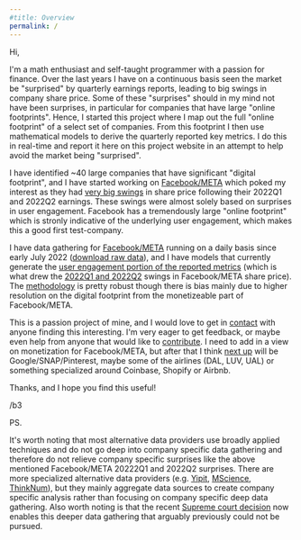 ```yaml
---
#title: Overview
permalink: /
--- 
```


Hi,

I'm a math enthusiast and self-taught programmer with a passion for finance. Over the last years I have on a continuous basis seen the market be "surprised" by quarterly earnings reports, leading to big swings in company share price. Some of these "surprises" should in my mind not have been surprises, in particular for companies that have large "online footprints". Hence, I started this project where I map out the full "online footprint" of a select set of companies. From this footprint I then use mathematical models to derive the quarterly reported key metrics. I do this in real-time and report it here on this project website in an attempt to help avoid the market being "surprised".

I have identified ~40 large companies that have significant "digital footprint", and I have started working on [Facebook/META]() which poked my interest as they had [very big swings]() in share price following their 2022Q1 and 2022Q2 earnings. These swings were almost solely based on surprises in user engagement. Facebook has a tremendously large "online footprint" which is stronly indicative of the underlying user engagement, which makes this a good first test-company.

I have data gathering for [Facebook/META]() running on a daily basis since early July 2022 ([download raw data]()), and I have models that currently generate the [user engagement portion of the reported metrics]() (which is what drew the [2022Q1 and 2022Q2]() swings in Facebook/META share price). The [methodology]() is pretty robust though there is bias mainly due to higher resolution on the digital footprint from the monetizeable part of Facebook/META.

This is a passion project of mine, and I would love to get in [contact]() with anyone finding this interesting. I'm very eager to get feedback, or maybe even help from anyone that would like to [contribute](). I need to add in a view on monetization for Facebook/META, but after that I think [next up]() will be Google/SNAP/Pinterest, maybe some of the airlines (DAL, LUV, UAL) or something specialized around Coinbase, Shopify or Airbnb.

Thanks, and I hope you find this useful!

/b3

PS.

It's worth noting that most alternative data providers use broadly applied techniques and do not go deep into company specific data gathering and therefore do not relieve company specific surprises like the above mentioned Facebook/META 20222Q1 and 2022Q2 surprises. There are more specialized alternative data providers (e.g. [Yipit](https://www.yipitdata.com/coverage), [MScience](https://mscience.com/files/coveragelist.pdf), [ThinkNum](https://www.thinknum.com/datasets/all)), but they mainly aggregate data sources to create company specific analysis rather than focusing on company specific deep data gathering. Also worth noting is that the recent [Supreme court decision](https://en.wikipedia.org/wiki/HiQ_Labs_v._LinkedIn) now enables this deeper data gathering that arguably previously could not be pursued.
